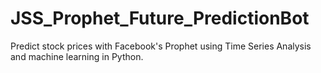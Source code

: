# JSS_Prophet_Future_PredictionBot
Predict stock prices with Facebook's Prophet using Time Series Analysis and machine learning in Python.
